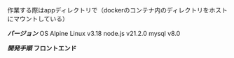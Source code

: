 作業する際はappディレクトリで（dockerのコンテナ内のディレクトリをホストにマウントしている）

***バージョン***
OS Alpine Linux v3.18
node.js v21.2.0
mysql v8.0

***開発手順***
****フロントエンド****


